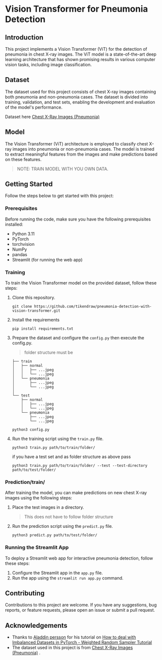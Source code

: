 # Vision Transformer for Pneumonia Detection

## Introduction

This project implements a Vision Transformer (ViT) for the detection of pneumonia in chest X-ray images. The ViT model is a state-of-the-art deep learning architecture that has shown promising results in various computer vision tasks, including image classification.

## Dataset

The dataset used for this project consists of chest X-ray images containing both pneumonia and non-pneumonia cases. The dataset is divided into training, validation, and test sets, enabling the development and evaluation of the model's performance.

Dataset here [Chest X-Ray Images (Pneumonia)](https://www.kaggle.com/datasets/lasaljaywardena/pneumonia-chest-x-ray-dataset)

## Model

The Vision Transformer (ViT) architecture is employed to classify chest X-ray images into pneumonia or non-pneumonia cases. The model is trained to extract meaningful features from the images and make predictions based on these features.

> NOTE: TRAIN MODEL WITH YOU OWN DATA.
## Getting Started

Follow the steps below to get started with this project:

### Prerequisites

Before running the code, make sure you have the following prerequisites installed:

- Python 3.11
- PyTorch
- torchvision
- NumPy
- pandas
- Streamlit (for running the web app)

### Training

To train the Vision Transformer model on the provided dataset, follow these steps:

1. Clone this repository.
    ```
    git clone https://github.com/tikendraw/pneumonia-detection-with-vision-transformer.git
    ```
2. Install the requirements 
    ```
    pip install requirements.txt
    ```
3. Prepare the dataset and configure the  `config.py` then execute the config.py.

    > folder structure must be
    ```     
    ├── train
    │   ├── normal
    │   │   ├── ...jpeg
    │   │   └── ...jpeg
    │   └── pneumonia
    │       ├── ...jpeg
    │       └── ...jpeg
    │       
    └── test
        ├── normal
        │   ├── ...jpeg
        │   └── ...jpeg
        └── pneumonia
            ├── ...jpeg
            └── ...jpeg
    ```
    ```
    python3 config.py
    ```
4. Run the training script using the `train.py` file.
    ```
    python3 train.py path/to/train/folder/
    ```

    if you have a test set and as folder structure as above pass
    ```
    python3 train.py path/to/train/folder/ --test --test-directory path/to/test/folder/ 
    ```

### Prediction/train/

After training the model, you can make predictions on new chest X-ray images using the following steps:

1. Place the test images in a directory.
    >This does not have to follow folder structure

2. Run the prediction script using the `predict.py` file.
    ```
    python3 predict.py path/to/test/folder/ 
    ```

### Running the Streamlit App

To deploy a Streamlit web app for interactive pneumonia detection, follow these steps:

1. Configure the Streamlit app in the `app.py` file.
2. Run the app using the `streamlit run app.py` command.

## Contributing

Contributions to this project are welcome. If you have any suggestions, bug reports, or feature requests, please open an issue or submit a pull request.

## Acknowledgements

- Thanks to [Aladdin persson](https://github.com/aladdinpersson) for his tutorial on [How to deal with Imbalanced Datasets in PyTorch - Weighted Random Sampler Tutorial](https://www.youtube.com/watch?v=4JFVhJyTZ44)
- The dataset used in this project is from [Chest X-Ray Images (Pneumonia)](https://www.kaggle.com/datasets/lasaljaywardena/pneumonia-chest-x-ray-dataset) .

